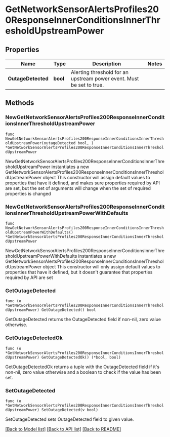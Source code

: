 # GetNetworkSensorAlertsProfiles200ResponseInnerConditionsInnerThresholdUpstreamPower

## Properties

Name | Type | Description | Notes
------------ | ------------- | ------------- | -------------
**OutageDetected** | **bool** | Alerting threshold for an upstream power event. Must be set to true. | 

## Methods

### NewGetNetworkSensorAlertsProfiles200ResponseInnerConditionsInnerThresholdUpstreamPower

`func NewGetNetworkSensorAlertsProfiles200ResponseInnerConditionsInnerThresholdUpstreamPower(outageDetected bool, ) *GetNetworkSensorAlertsProfiles200ResponseInnerConditionsInnerThresholdUpstreamPower`

NewGetNetworkSensorAlertsProfiles200ResponseInnerConditionsInnerThresholdUpstreamPower instantiates a new GetNetworkSensorAlertsProfiles200ResponseInnerConditionsInnerThresholdUpstreamPower object
This constructor will assign default values to properties that have it defined,
and makes sure properties required by API are set, but the set of arguments
will change when the set of required properties is changed

### NewGetNetworkSensorAlertsProfiles200ResponseInnerConditionsInnerThresholdUpstreamPowerWithDefaults

`func NewGetNetworkSensorAlertsProfiles200ResponseInnerConditionsInnerThresholdUpstreamPowerWithDefaults() *GetNetworkSensorAlertsProfiles200ResponseInnerConditionsInnerThresholdUpstreamPower`

NewGetNetworkSensorAlertsProfiles200ResponseInnerConditionsInnerThresholdUpstreamPowerWithDefaults instantiates a new GetNetworkSensorAlertsProfiles200ResponseInnerConditionsInnerThresholdUpstreamPower object
This constructor will only assign default values to properties that have it defined,
but it doesn't guarantee that properties required by API are set

### GetOutageDetected

`func (o *GetNetworkSensorAlertsProfiles200ResponseInnerConditionsInnerThresholdUpstreamPower) GetOutageDetected() bool`

GetOutageDetected returns the OutageDetected field if non-nil, zero value otherwise.

### GetOutageDetectedOk

`func (o *GetNetworkSensorAlertsProfiles200ResponseInnerConditionsInnerThresholdUpstreamPower) GetOutageDetectedOk() (*bool, bool)`

GetOutageDetectedOk returns a tuple with the OutageDetected field if it's non-nil, zero value otherwise
and a boolean to check if the value has been set.

### SetOutageDetected

`func (o *GetNetworkSensorAlertsProfiles200ResponseInnerConditionsInnerThresholdUpstreamPower) SetOutageDetected(v bool)`

SetOutageDetected sets OutageDetected field to given value.



[[Back to Model list]](../README.md#documentation-for-models) [[Back to API list]](../README.md#documentation-for-api-endpoints) [[Back to README]](../README.md)


